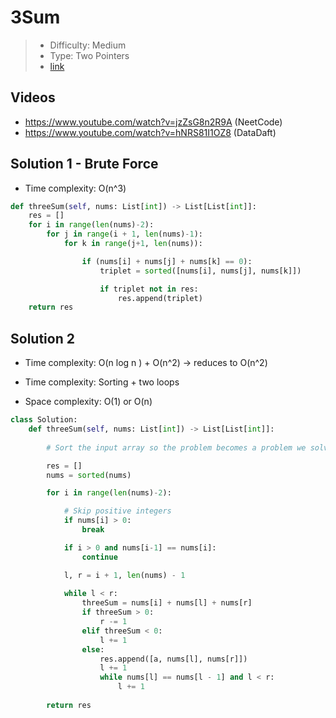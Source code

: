 # 3Sum

> - Difficulty: Medium
> - Type: Two Pointers
> - [link](https://leetcode.com/problems/3sum/)

## Videos
- https://www.youtube.com/watch?v=jzZsG8n2R9A (NeetCode)
- https://www.youtube.com/watch?v=hNRS81I1OZ8 (DataDaft)

## Solution 1 - Brute Force
- Time complexity: O(n^3)

```python
def threeSum(self, nums: List[int]) -> List[List[int]]:
    res = []
    for i in range(len(nums)-2):
        for j in range(i + 1, len(nums)-1):
            for k in range(j+1, len(nums)):

                if (nums[i] + nums[j] + nums[k] == 0):
                    triplet = sorted([nums[i], nums[j], nums[k]])

                    if triplet not in res:
                        res.append(triplet)
    return res
```

## Solution 2 
- Time complexity: O(n log n ) + O(n^2) -> reduces to O(n^2)
- Time complexity: Sorting + two loops

- Space complexity: O(1) or O(n)

```python
class Solution:
    def threeSum(self, nums: List[int]) -> List[List[int]]:
        
        # Sort the input array so the problem becomes a problem we solved from Two Sum II using two pointers.

        res = []
        nums = sorted(nums)

        for i in range(len(nums)-2):

            # Skip positive integers
            if nums[i] > 0:
                break

            if i > 0 and nums[i-1] == nums[i]:
                continue

            l, r = i + 1, len(nums) - 1
            
            while l < r:
                threeSum = nums[i] + nums[l] + nums[r]
                if threeSum > 0:
                    r -= 1
                elif threeSum < 0:
                    l += 1
                else:
                    res.append([a, nums[l], nums[r]])
                    l += 1
                    while nums[l] == nums[l - 1] and l < r:
                        l += 1
                        
        return res
```